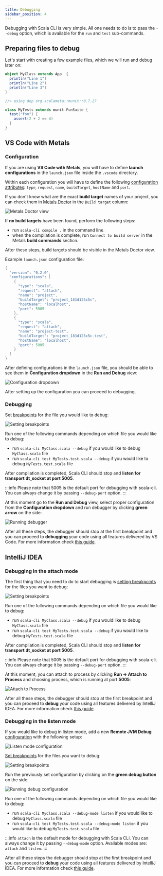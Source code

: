 ```yaml
---
title: Debugging
sidebar_position: 4
---
```


Debugging with Scala CLI is very simple. All one needs to do is to pass the `--debug` option, which is available for the `run` and `test` sub-commands.

## Preparing files to debug

Let's start with creating a few example files, which we will run and debug later on:

```scala title=MyClass.scala
object MyClass extends App  {
  println("Line 1")
  println("Line 2")
  println("Line 3")
}
```

```scala title=MyTests.test.scala
//> using dep org.scalameta::munit::0.7.27

class MyTests extends munit.FunSuite {
  test("foo") {
    assert(2 + 2 == 4)
  }
}
```

## VS Code with Metals

### Configuration

If you are using **VS Code with Metals**, you will have to define **launch configurations** in the `launch.json` file inside the `.vscode` directory.

Within each configuration you will have to define the following [configuration attributes](https://code.visualstudio.com/docs/editor/debugging#_launchjson-attributes): `type`, `request`, `name`, `buildTarget`, `hostName` and `port`.

If you don't know what are the exact **build target** names of your project, you can check them in [Metals Doctor](https://scalameta.org/metals/docs/editors/vscode/#run-doctor) in the `Build target` column:

![Metals Doctor view](/img/debugging_run_doctor_view.png)

If **no build targets** have been found, perform the following steps:
- run `scala-cli compile .` in the command line.
- when the compilation is complete, run `Connect to build server` in the Metals **build commands** section.

After these steps, build targets should be visible in the Metals Doctor view.

Example `launch.json` configuration file:

```scala title=.vscode/launch.json
{
  "version": "0.2.0",
  "configurations": [
    {
      "type": "scala",
      "request": "attach",
      "name": "project",
      "buildTarget": "project_183d125c5c",
      "hostName": "localhost",
      "port": 5005
    },
    {
      "type": "scala",
      "request": "attach",
      "name": "project-test",
      "buildTarget": "project_183d125c5c-test",
      "hostName": "localhost",
      "port": 5005
    }	
  ]
}
```

After defining configurations in the `launch.json` file, you should be able to see them in **Configuration dropdown** in the **Run and Debug** view:

![Configuration dropdown](/img/debugging_configuration_dropdown.png)

After setting up the configuration you can proceed to debugging.

### Debugging

Set [breakpoints](https://code.visualstudio.com/docs/editor/debugging#_breakpoints) for the file you would like to debug:

![Setting breakpoints](/img/debugging_setting_breakpoints_vs_code.png)

Run one of the following commands depending on which file you would like to debug:
- run `scala-cli MyClass.scala --debug` if you would like to debug `MyClass.scala` file
- run `scala-cli test MyTests.test.scala --debug` if you would like to debug `MyTests.test.scala` file

After compilation is completed, Scala CLI should stop and **listen for transport dt_socket at port 5005**.

:::info
Please note that 5005 is the default port for debugging with scala-cli. You can always change it by passing `--debug-port` option.
:::

At this moment go to the **Run and Debug** view, select proper configuration from the **Configuration dropdown** and run debugger by clicking **green arrow** on the side:

![Running debugger](/img/debugging_running_debugger.png)

After all these steps, the debugger should stop at the first breakpoint and you can proceed to **debugging** your code using all features delivered by VS Code. For more information check [this guide](https://code.visualstudio.com/docs/editor/debugging).

## IntelliJ IDEA

### Debugging in the attach mode

The first thing that you need to do to start debugging is [setting breakpoints](https://www.jetbrains.com/help/idea/debugging-your-first-java-application.html#setting-breakpoints) for the files you want to debug:

![Setting breakpoints](/img/debugging_setting_breakpoints_intellij.png)

Run one of the following commands depending on which file you would like to debug:
- run `scala-cli MyClass.scala --debug` if you would like to debug `MyClass.scala` file
- run `scala-cli test MyTests.test.scala --debug` if you would like to debug `MyTests.test.scala` file

After compilation is completed, Scala CLI should stop and **listen for transport dt_socket at port 5005**.

:::info
Please note that 5005 is the default port for debugging with scala-cli. You can always change it by passing `--debug-port` option.
:::

At this moment, you can attach to process by clicking **Run -> Attach to Process** and choosing process, which is running at port **5005**:

![Attach to Process](/img/debugging_attach_to_process.png)

After all these steps, the debugger should stop at the first breakpoint and you can proceed to **debug** your code using all features delivered by IntelliJ IDEA. For more information check [this guide](https://www.jetbrains.com/help/idea/debugging-your-first-java-application.html#analyzing-state).

### Debugging in the listen mode

If you would like to debug in listen mode, add a new **Remote JVM Debug** [configuration](https://www.jetbrains.com/help/idea/run-debug-configuration.html) with the following setup:

![Listen mode configuration](/img/debugging_listen_mode_config.png)

[Set breakpoints](https://www.jetbrains.com/help/idea/debugging-your-first-java-application.html#setting-breakpoints) for the files you want to debug:

![Setting breakpoints](/img/debugging_setting_breakpoints_intellij.png)

Run the previously set configuration by clicking on the **green debug button** on the side:

![Running debug configuration](/img/debugging_running_debug_configuration.png)

Run one of the following commands depending on which file you would like to debug:
- run `scala-cli MyClass.scala --debug-mode listen` if you would like to debug `MyClass.scala` file
- run `scala-cli test MyTests.test.scala --debug-mode listen` if you would like to debug `MyTests.test.scala` file

:::info
`attach` is the default mode for debugging with Scala CLI. You can always change it by passing `--debug-mode` option. Available modes are: `attach` and `listen`.
:::

After all these steps the debugger should stop at the first breakpoint and you can proceed to **debug** your code using all features delivered by IntelliJ IDEA. For more information check [this guide](https://www.jetbrains.com/help/idea/debugging-your-first-java-application.html#analyzing-state).